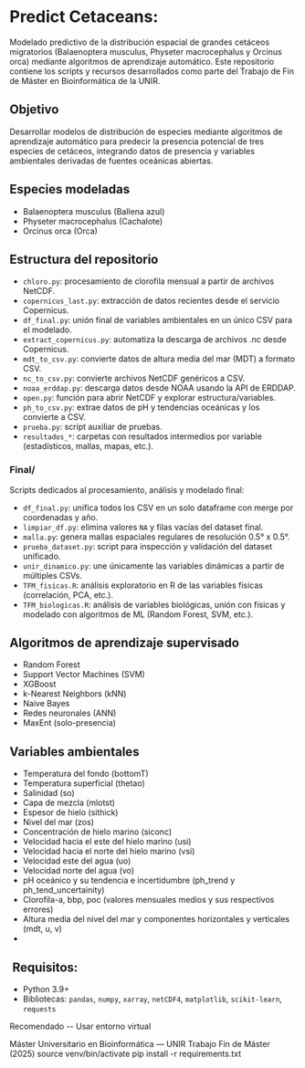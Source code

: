 # Predict Cetaceans:

Modelado predictivo de la distribución espacial de grandes cetáceos migratorios (Balaenoptera musculus, Physeter macrocephalus y Orcinus orca) mediante algoritmos de aprendizaje automático.
Este repositorio contiene los scripts y recursos desarrollados como parte del Trabajo de Fin de Máster en Bioinformática de la UNIR.

## Objetivo

Desarrollar modelos de distribución de especies mediante algoritmos de aprendizaje automático para predecir la presencia potencial de tres especies de cetáceos, integrando datos de presencia y variables ambientales derivadas de fuentes oceánicas abiertas.

##  Especies modeladas

- Balaenoptera musculus (Ballena azul)
- Physeter macrocephalus (Cachalote)
- Orcinus orca (Orca)

##  Estructura del repositorio

- `chloro.py`: procesamiento de clorofila mensual a partir de archivos NetCDF.
- `copernicus_last.py`: extracción de datos recientes desde el servicio Copernicus.
- `df_final.py`: unión final de variables ambientales en un único CSV para el modelado.
- `extract_copernicus.py`: automatiza la descarga de archivos .nc desde Copernicus.
- `mdt_to_csv.py`: convierte datos de altura media del mar (MDT) a formato CSV.
- `nc_to_csv.py`: convierte archivos NetCDF genéricos a CSV.
- `noaa_erddap.py`: descarga datos desde NOAA usando la API de ERDDAP.
- `open.py`: función para abrir NetCDF y explorar estructura/variables.
- `ph_to_csv.py`: extrae datos de pH y tendencias oceánicas y los convierte a CSV.
- `prueba.py`: script auxiliar de pruebas.
- `resultados_*`: carpetas con resultados intermedios por variable (estadísticos, mallas, mapas, etc.).

### Final/

Scripts dedicados al procesamiento, análisis y modelado final:

- `df_final.py`: unifica todos los CSV en un solo dataframe con merge por coordenadas y año.
- `limpiar_df.py`: elimina valores `NA` y filas vacías del dataset final.
- `malla.py`: genera mallas espaciales regulares de resolución 0.5° x 0.5°.
- `prueba_dataset.py`: script para inspección y validación del dataset unificado.
- `unir_dinamico.py`: une únicamente las variables dinámicas a partir de múltiples CSVs.
- `TFM_fisicas.R`: análisis exploratorio en R de las variables físicas (correlación, PCA, etc.).
- `TFM_biologicas.R`: análisis de variables biológicas, unión con físicas y modelado con algoritmos de ML (Random Forest, SVM, etc.).


##  Algoritmos de aprendizaje supervisado

- Random Forest
- Support Vector Machines (SVM)
- XGBoost
- k-Nearest Neighbors (kNN)
- Naive Bayes
- Redes neuronales (ANN)
- MaxEnt (solo-presencia)

##  Variables ambientales

- Temperatura del fondo (bottomT)
- Temperatura superficial (thetao)
- Salinidad (so)
- Capa de mezcla (mlotst)
- Espesor de hielo (sithick)
- Nivel del mar (zos)
- Concentración de hielo marino (siconc)
- Velocidad hacia el este del hielo marino (usi)
- Velocidad hacia el norte del hielo marino (vsi)
- Velocidad este del agua (uo)
- Velocidad norte del agua (vo)
- pH oceánico y su tendencia e incertidumbre (ph_trend y ph_tend_uncertainity)
- Clorofila-a, bbp, poc (valores mensuales medios y sus respectivos errores)
- Altura media del nivel del mar y componentes horizontales y verticales (mdt, u, v)
- 

## ️ Requisitos:

- Python 3.9+
- Bibliotecas: `pandas`, `numpy`, `xarray`, `netCDF4`, `matplotlib`, `scikit-learn`, `requests`

Recomendado -- Usar entorno virtual


Máster Universitario en Bioinformática — UNIR
Trabajo Fin de Máster (2025)
source venv/bin/activate
pip install -r requirements.txt



